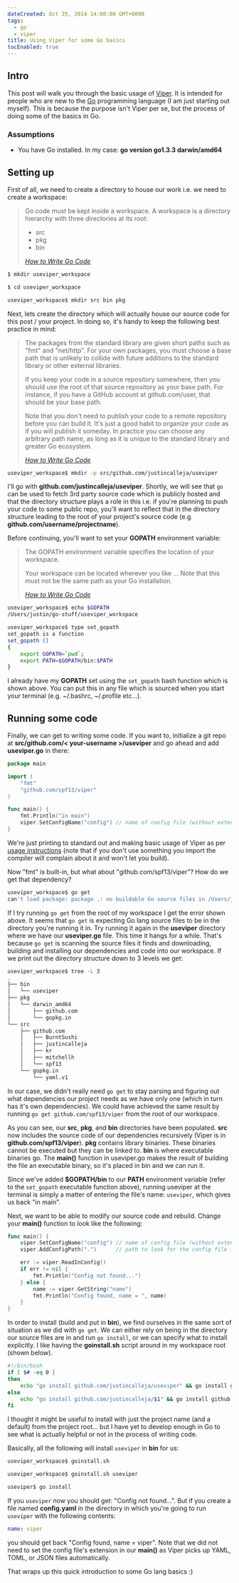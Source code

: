 ```yaml
---
dateCreated: Oct 25, 2014 14:00:00 GMT+0000
tags:
  - go
  - viper
title: Using Viper for some Go basics
tocEnabled: true
---
```


## Intro

This post will walk you through the basic usage of [Viper](https://github.com/spf13/viper 'Viper'). It is intended for people who are new to the [Go](https://golang.org/ 'Go programming language') programming language (I am just starting out myself). This is because the purpose isn't Viper per se, but the process of doing some of the basics in Go.

### Assumptions

- You have Go installed. In my case: **go version go1.3.3 darwin/amd64**

## Setting up

First of all, we need to create a directory to house our work i.e. we need to create a workspace:

<blockquote>
  <p>
    Go code must be kept inside a workspace. A workspace is a directory
    hierarchy with three directories at its root:
  </p>
  <ul>
    <li>src</li>
    <li>pkg</li>
    <li>bin</li>
  </ul>
  <footer>
    <cite>
      <a href="https://golang.org/doc/code.html">How to Write Go Code</a>
    </cite>
  </footer>
</blockquote>

```bash
$ mkdir useviper_workspace

$ cd useviper_workspace

useviper_workspace$ mkdir src bin pkg
```

Next, lets create the directory which will actually house our source code for this post / your project. In doing so, it's handy to keep the following best practice in mind:

<blockquote>
  <p>
    The packages from the standard library are given short paths such as "fmt"
    and "net/http". For your own packages, you must choose a base path that is
    unlikely to collide with future additions to the standard library or other
    external libraries.
  </p>
  <p>
    If you keep your code in a source repository somewhere, then you should use
    the root of that source repository as your base path. For instance, if you
    have a GitHub account at github.com/user, that should be your base path.
  </p>
  <p>
    Note that you don't need to publish your code to a remote repository before
    you can build it. It's just a good habit to organize your code as if you
    will publish it someday. In practice you can choose any arbitrary path name,
    as long as it is unique to the standard library and greater Go ecosystem.
  </p>
  <footer>
    <cite>
      <a href="https://golang.org/doc/code.html">How to Write Go Code</a>
    </cite>
  </footer>
</blockquote>

```bash
useviper_workspace$ mkdir -p src/github.com/justincalleja/useviper
```

I'll go with **github.com/justincalleja/useviper**. Shortly, we will see that `go` can be used to fetch 3rd party source code which is publicly hosted and that the directory structure plays a role in this i.e. if you're planning to push your code to some public repo, you'll want to reflect that in the directory structure leading to the root of your project's source code (e.g. **github.com/username/projectname**).

Before continuing, you'll want to set your **GOPATH** environment variable:

<blockquote>
  <p>
    The GOPATH environment variable specifies the location of your workspace.
  </p>
  <p>
    Your workspace can be located wherever you like &hellip; Note that this must
    not be the same path as your Go installation.
  </p>
  <footer>
    <cite>
      <a href="https://golang.org/doc/code.html">How to Write Go Code</a>
    </cite>
  </footer>
</blockquote>

```bash
useviper_workspace$ echo $GOPATH
/Users/justin/go-stuff/useviper_workspace

useviper_workspace$ type set_gopath
set_gopath is a function
set_gopath ()
{
    export GOPATH=`pwd`;
    export PATH=$GOPATH/bin:$PATH
}
```

I already have my **GOPATH** set using the `set_gopath` bash function which is shown above. You can put this in any file which is sourced when you start your terminal (e.g. ~/.bashrc, ~/.profile etc&hellip;).

## Running some code

Finally, we can get to writing some code. If you want to, initialize a git repo at **src/github.com/< your-username >/useviper** and go ahead and add **useviper.go** in there:

```go
package main

import (
	"fmt"
	"github.com/spf13/viper"
)

func main() {
	fmt.Println("in main")
	viper.SetConfigName("config") // name of config file (without extension)
}
```

We're just printing to standard out and making basic usage of Viper as per [usage instructions](https://github.com/spf13/viper) (note that if you don't use something you import the compiler will complain about it and won't let you build).

Now "fmt" is built-in, but what about "github.com/spf13/viper"? How do we get that dependency?

```bash
useviper_workspace$ go get
can't load package: package .: no buildable Go source files in /Users/justin/go-stuff/useviper_workspace
```

If I try running `go get` from the root of my workspace I get the error shown above. It seems that `go get` is expecting Go lang source files to be in the directory you're running it in. Try running it again in the **useviper** directory where we have our **useviper.go** file. This time it hangs for a while. That's because `go get` is scanning the source files it finds and downloading, building and installing our dependencies and code into our workspace. If we print out the directory structure down to 3 levels we get:

```bash
useviper_workspace$ tree -L 3
.
├── bin
│   └── useviper
├── pkg
│   └── darwin_amd64
│       ├── github.com
│       └── gopkg.in
└── src
    ├── github.com
    │   ├── BurntSushi
    │   ├── justincalleja
    │   ├── kr
    │   ├── mitchellh
    │   └── spf13
    └── gopkg.in
        └── yaml.v1
```

In our case, we didn't really need `go get` to stay parsing and figuring out what dependencies our project needs as we have only one (which in turn has it's own dependencies). We could have achieved the same result by running `go get github.com/spf13/viper` from the root of our workspace.

As you can see, our **src**, **pkg**, and **bin** directories have been populated. **src** now includes the source code of our dependencies recursively (Viper is in **github.com/spf13/viper**). **pkg** contains library binaries. These binaries cannot be executed but they can be linked to. **bin** is where executable binaries go. The **main()** function in useviper.go makes the result of building the file an executable binary, so it's placed in bin and we can run it.

Since we've added **\$GOPATH/bin** to our **PATH** environment variable (refer to the `set_gopath` executable function above), running useviper at the terminal is simply a matter of entering the file's name: `useviper`, which gives us back "in main".

Next, we want to be able to modify our source code and rebuild. Change your **main()** function to look like the following:

```go
func main() {
	viper.SetConfigName("config") // name of config file (without extension)
	viper.AddConfigPath(".")      // path to look for the config file in

	err := viper.ReadInConfig()
	if err != nil {
		fmt.Println("Config not found...")
	} else {
		name := viper.GetString("name")
		fmt.Println("Config found, name = ", name)
	}
}
```

In order to install (build and put in **bin**), we find ourselves in the same sort of situation as we did with `go get`. We can either rely on being in the directory our source files are in and run `go install`, or we can specify what to install explicitly. I like having the **goinstall.sh** script around in my workspace root (shown below).

```bash
#!/bin/bash
if [ $# -eq 0 ]
then
    echo "go install github.com/justincalleja/useviper" && go install github.com/justincalleja/useviper
else
    echo "go install github.com/justincalleja/$1" && go install github.com/justincalleja/$1
fi
```

I thought it might be useful to install with just the project name (and a default) from the project root&hellip; but I have yet to develop enough in Go to see what is actually helpful or not in the process of writing code.

Basically, all the following will install `useviper` in **bin** for us:

```bash
useviper_workspace$ goinstall.sh

useviper_workspace$ goinstall.sh useviper

useviper$ go install
```

If you `useviper` now you should get: "Config not found...". But if you create a file named **config.yaml** in the directory in which you're going to run `useviper` with the following contents:

```yaml
name: viper
```

you should get back "Config found, name = viper". Note that we did not need to set the config file's extension in our **main()** as Viper picks up YAML, TOML, or JSON files automatically.

That wraps up this quick introduction to some Go lang basics :)
